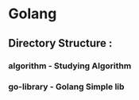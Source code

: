 # Golang

## Directory Structure :

### algorithm - Studying Algorithm

### go-library - Golang Simple lib
